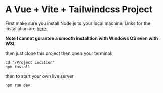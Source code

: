 # A Vue + Vite + Tailwindcss Project

First make sure you install Node.js to your local machine.
Links for the installation are [here](https://nodejs.org/en/download).

**Note I cannot gurantee a smooth installtion with Windows OS even with WSL**

then just clone this project then open your terminal:

```
cd "/Project Location"
npm install
```
then to start your own live server 

```
npm run dev
```